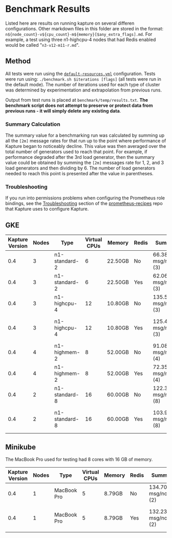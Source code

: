 # Benchmark Results

Listed here are results on running kapture on several differen configurations.  Other markdown files in this folder are stored in the format: `n${node_count}-v${cpu_count}-m${memory}[$any_extra_flags].md`.  For example, a test using three n1-highcpu-4 nodes that had Redis enabled would be called "`n3-v12-m11-r.md`".

## Method

All tests were run using the [`default-resources.yml`](../examples/default-resources.yml) configuration.  Tests were run using: `./benchmark.sh $iterations [flags]` (all tests were run in the default mode).  The number of iterations used for each type of cluster was determined by experimentation and extrapolation from previous runs.

Output from test runs is placed at `benchmark/temp/results.txt`.  __The benchmark script does not attempt to preserve or protect data from previous runs - it will simply delete any existing data__.

### Summary Calculation

The summary value for a benchmarking run was calculated by summing up all the `[2m]` message rates for that run up to the point where performance of Kapture began to noticeably decline.  This value was then averaged over the total number of generators used to reach that point.  For example, if performance degraded after the 3rd load generator, then the summary value could be obtained by summing the `[2m]` messages rate for 1, 2, and 3 load generators and then dividing by 6.  The number of load generators needed to reach this point is presented after the value in parentheses.

### Troubleshooting

If you run into permissions problems when configuring the Prometheus role bindings, see the [Troubleshooting](https://github.com/carbonrelay/prometheus-recipes#troubleshooting) section of the [prometheus-recipes](https://github.com/carbonrelay/prometheus-recipes) repo that Kapture uses to configure Kapture.

## GKE

| Kapture Version | Nodes | Type | Virtual CPUs | Memory | Redis | Summary | Full Results |
|-|-|-|-|-|-|-|-|
| 0.4 | 3 | n1-standard-2 | 6 | 22.50GB | No | 66.38 msg/node/s (3) | [n3-v6-m23.md](./results/n3-v6-m23.md) |
| 0.4 | 3 | n1-standard-2 | 6 | 22.50GB | Yes | 62.06 msg/node/s (3) | [n3-v6-m23-r.md](./results/n3-v6-m23-r.md) |
| 0.4 | 3 | n1-highcpu-4 | 12 | 10.80GB | No | 135.59 msg/node/s (3) | [n3-v12-m11.md](./results/n3-v12-m11.md) |
| 0.4 | 3 | n1-highcpu-4 | 12 | 10.80GB | Yes | 125.40 msg/node/s (3) | [n3-v12-m11-r.md](./results/n3-v12-m11-r.md) |
| 0.4 | 4 | n1-highmem-2 | 8 | 52.00GB | No | 91.08 msg/node/s (4) | [n4-v8-m52.md](./results/n4-v8-m52.md) |
| 0.4 | 4 | n1-highmem-2 | 8 | 52.00GB | Yes | 72.35 msg/node/s (4) | [n4-v8-m52-r.md](./results/n4-v8-m52-r.md) |
| 0.4 | 2 | n1-standard-8 | 16 | 60.00GB | No | 122.33 msg/node/s (8) | [n2-v16-m60.md](./results/n2-v16-m60.md) |
| 0.4 | 2 | n1-standard-8 | 16 | 60.00GB | Yes | 103.92 msg/node/s (8) | [n2-v16-m60-r.md](./results/n2-v16-m60-r.md) |

## Minikube

The MacBook Pro used for testing had 8 cores with 16 GB of memory.

| Kapture Version | Nodes | Type | Virtual CPUs | Memory | Redis | Summary | Full Results |
|-|-|-|-|-|-|-|-|
| 0.4 | 1 | MacBook Pro | 5 | 8.79GB | No | 134.70 msg/node/s (2) | [n1-v5-m9.md](./results/n1-v5-m9.md) |
| 0.4 | 1 | MacBook Pro | 5 | 8.79GB | Yes | 132.23 msg/node/s (2) | [n1-v5-m9-r.md](./results/n1-v5-m9-r.md) |